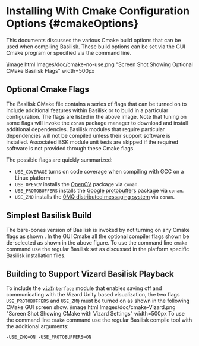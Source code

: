 # Installing With Cmake Configuration Options {#cmakeOptions}

This documents discusses the various Cmake build options that can be used when compiling Basilisk.  These build options can be set via the GUI Cmake program or specified via the command line.

\image html Images/doc/cmake-no-use.png "Screen Shot Showing Optional CMake Basilisk Flags" width=500px 

## Optional Cmake Flags
The Basilisk CMake file contains a series of flags that can be turned on to include additional features within Basilisk or to build in a particular configuration.  The flags are listed in the above image.  Note that tuning on some flags will invoke the `conan` package manager to download and install additional dependencies.  Basilisk modules that require particular dependencies will not be compiled unless their support software is installed.  Associated BSK module unit tests are skipped if the required software is not provided through these Cmake flags.

The possible flags are quickly summarized:
* `USE_COVERAGE` turns on code coverage when compiling with GCC on a Linux platform
* `USE_OPENCV` installs the [OpenCV](https://opencv.org) package via `conan`.
* `USE_PROTOBUFFERS` installs the [Google protobuffers](https://developers.google.com/protocol-buffers/) package via `conan`.
* `USE_ZMQ` installs the [0MQ distributed messaging system](http://zeromq.org) via `conan`.




## Simplest Basilisk Build
The bare-bones version of Basilisk is invoked by not turning on any Cmake flags as shown .  In the GUI Cmake all the optional compiler flags shown be de-selected as shown in the above figure.  To use the command line `cmake` command use the regular Basilisk set as discussed in the platform specific Basilisk installation files.


## Building to Support Vizard Basilisk Playback
To include the `vizInterface` module that enables saving off and communicating with the Vizard Unity based visualization, the two flags `USE_PROTOBUFFERS` and `USE_ZMQ` must be turned on as shown in the following CMake GUI screen show.
\image html Images/doc/cmake-Vizard.png "Screen Shot Showing CMake with Vizard Settings" width=500px 
To use the command line `cmake` command use the regular Basilisk compile tool with the additional arguments:
```
-USE_ZMQ=ON -USE_PROTOBUFFERS=ON
```


